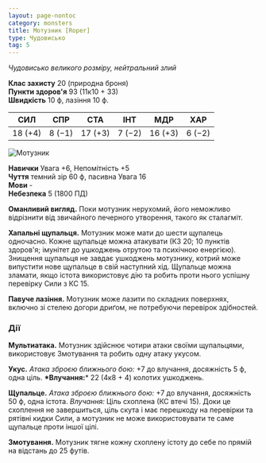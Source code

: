```yaml
---
layout: page-nontoc
category: monsters
title: Мотузник [Roper]
type: Чудовисько
tag: 5
---
```


_Чудовисько великого розміру, нейтральний злий_

**Клас захисту** 20 (природна броня)    
**Пункти здоров'я** 93 (11к10 + 33)    
**Швидкість** 10 ф, лазіння 10 ф.

| СИЛ     | СПР    | СТА     | ІНТ    | МДР     | ХАР    |
| ------- | ------ | ------- | ------ | ------- | ------ |
| 18 (+4) | 8 (−1) | 17 (+3) | 7 (−2) | 16 (+3) | 6 (−2) |

![Мотузник](https://www.dndbeyond.com/avatars/thumbnails/30834/993/1000/1000/638063901980029135.png)

**Навички** Увага +6, Непомітність +5    
**Чуття** темний зір 60 ф, пасивна Увага 16    
**Мови** -    
**Небезпека** 5 (1800 ПД)

**Оманливий вигляд.** Поки мотузник нерухомий, його неможливо відрізнити від звичайного печерного утворення, такого як сталагміт.    

**Хапальні щупальця.** Мотузник може мати до шести щупалець одночасно. Кожне щупальце можна атакувати (КЗ 20; 10 пунктів здоров'я; імунітет до ушкоджень отрутою та психічною енергією). Знищення щупальця не завдає ушкоджень мотузнику, котрий може випустити нове щупальце в свій наступний хід. Щупальце можна зламати, якщо істота використовує дію та робить проти нього успішну перевірку Сили з КС 15.    

**Павуче лазіння.** Мотузник може лазити по складних поверхнях, включно зі стелею догори дриґом, не потребуючи перевірок здібностей.

### Дії
**Мультиатака.** Мотузник здійснює чотири атаки своїми щупальцями, використовує Змотування та робить одну атаку укусом.    

**Укус.** _Атака зброєю ближнього бою:_ +7 до влучання, досяжність 5 ф, одна ціль. __*Влучання:__* 22 (4к8 + 4) колотих ушкоджень.    

**Щупальце.** _Атака зброєю ближнього бою:_ +7 до влучання, досяжність 50 ф, одна істота. _Влучання:_ Ціль схоплена (КС втечі 15). Доки це схоплення не завершиться, ціль скута і має перешкоду на перевірки та рятівні кидки Сили, а мотузник не може використовувати те саме щупальце проти іншої цілі.    

**Змотування.** Мотузник тягне кожну схоплену істоту до себе по прямій на відстань до 25 футів.
